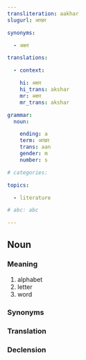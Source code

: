 ```yaml
---
transliteration: aakhar
slugurl: आखर

synonyms:

  - अक्षर

translations:

  - context:

    hi: अक्षर
    hi_trans: akshar
    mr: अक्षर
    mr_trans: akshar

grammar:
  noun:

    ending: a
    term: आखर
    trans: aan
    gender: m
    number: s

# categories:

topics:

  - literature

# abc: abc   

---
```


## Noun

### Meaning

<w-meanings>

1. alphabet
2. letter
3. word

</w-meanings>

### Synonyms

<w-syns :syns="synonyms"></w-syns>

### Translation

<translation :translation="translations" ></translation>

### Declension

<noun-decl :grammar="grammar" ></noun-decl>

<!-- ### Related
<related :related="related" ></related> -->
